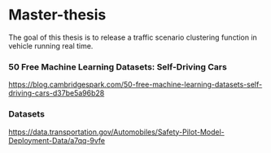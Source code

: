 # Master-thesis
The goal of this thesis is to release a traffic scenario clustering function in vehicle running real time.


### 50 Free Machine Learning Datasets: Self-Driving Cars 
https://blog.cambridgespark.com/50-free-machine-learning-datasets-self-driving-cars-d37be5a96b28

### Datasets
https://data.transportation.gov/Automobiles/Safety-Pilot-Model-Deployment-Data/a7qq-9vfe

